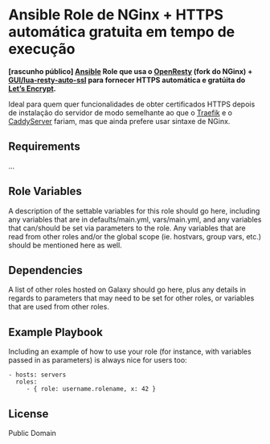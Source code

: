 # Ansible Role de NGinx + HTTPS automática gratuita em tempo de execução
**[rascunho público] [Ansible](https://www.ansible.com/) Role que usa o
[OpenResty](https://openresty.org) (fork do NGinx) + [GUI/lua-resty-auto-ssl](https://github.com/GUI/lua-resty-auto-ssl)
para fornecer HTTPS automática e gratúita do
[Let’s Encrypt](https://letsencrypt.org/).**

Ideal para quem quer funcionalidades de obter certificados HTTPS depois de
instalação do servidor de modo semelhante ao que o [Traefik](https://traefik.io/)
e o [CaddyServer](https://caddyserver.com/) fariam, mas que ainda prefere usar
sintaxe de NGinx.

<!--
Arquivos 

- Erros do OpenResty (NGinx, AutoSSL, proxy de entrada...)
    - `/usr/local/openresty/nginx/logs/error.log`
- Acesso do OpenResty (NGinx, AutoSSL, proxy de entrada...)
    - `/usr/local/openresty/nginx/logs/access.log`

-->

Requirements
------------

...

Role Variables
--------------

A description of the settable variables for this role should go here, including any variables that are in defaults/main.yml, vars/main.yml, and any variables that can/should be set via parameters to the role. Any variables that are read from other roles and/or the global scope (ie. hostvars, group vars, etc.) should be mentioned here as well.

Dependencies
------------

A list of other roles hosted on Galaxy should go here, plus any details in regards to parameters that may need to be set for other roles, or variables that are used from other roles.

Example Playbook
----------------

Including an example of how to use your role (for instance, with variables passed in as parameters) is always nice for users too:

    - hosts: servers
      roles:
         - { role: username.rolename, x: 42 }

License
-------

Public Domain
